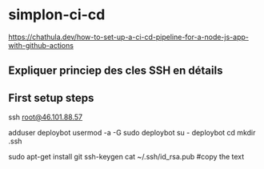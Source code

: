 # simplon-ci-cd

https://chathula.dev/how-to-set-up-a-ci-cd-pipeline-for-a-node-js-app-with-github-actions

## Expliquer princiep des cles SSH en détails

## First setup steps



ssh root@46.101.88.57

adduser deploybot
usermod -a -G sudo deploybot
su - deploybot
cd 
mkdir .ssh



sudo apt-get install git
ssh-keygen
cat ~/.ssh/id_rsa.pub #copy the text

